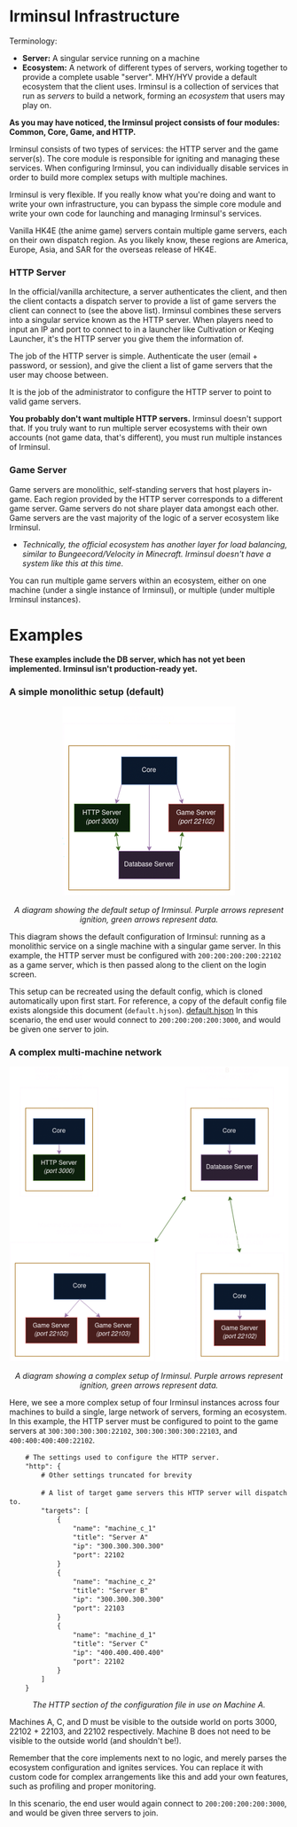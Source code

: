 # Irminsul Infrastructure

Terminology:
- <b>Server:</b> A singular service running on a machine
- <b>Ecosystem:</b> A network of different types of servers, working together to provide a complete usable "server". 
MHY/HYV provide a default ecosystem that the client uses. Irminsul is a collection of services that run as 
<i>servers</i> to build a network, forming an <i>ecosystem</i> that users may play on.


<b>As you may have noticed, the Irminsul project consists of four modules: Common, Core, Game, and HTTP.</b>

Irminsul consists of two types of services: the HTTP server and the game server(s). The core module is responsible for 
igniting and managing these services. When configuring Irminsul, you can individually disable services in order to
build more complex setups with multiple machines.

Irminsul is very flexible. If you really know what you're doing and want to write your own infrastructure, you can 
bypass the simple core module and write your own code for launching and managing Irminsul's services.

Vanilla HK4E (the anime game) servers contain multiple game servers, each on their own dispatch region. As you likely
know, these regions are America, Europe, Asia, and SAR for the overseas release of HK4E.

### HTTP Server

In the official/vanilla architecture, a server authenticates the client, and then the client contacts a dispatch
server to provide a list of game servers the client can connect to (see the above list). Irminsul combines these servers
into a singular service known as the HTTP server. When players need to input an IP and port to connect to in a launcher
like Cultivation or Keqing Launcher, it's the HTTP server you give them the information of.

The job of the HTTP server is simple. Authenticate the user (email + password, or session), and give the client a list 
of game servers that the user may choose between. 

It is the job of the administrator to configure the HTTP server to point to valid game servers.

<b>You probably don't want multiple HTTP servers.</b> Irminsul doesn't support that. If you truly want to run multiple
server ecosystems with their own accounts (not game data, that's different), you must run multiple instances of 
Irminsul.

### Game Server

Game servers are monolithic, self-standing servers that host players in-game. Each region provided by the HTTP server
corresponds to a different game server. Game servers do not share player data amongst each other. Game servers are the 
vast majority of the logic of a server ecosystem like Irminsul.
- <i>Technically, the official ecosystem has another layer for load balancing, similar to Bungeecord/Velocity in 
Minecraft. Irminsul doesn't have a system like this at this time.</i> 

You can run multiple game servers within an ecosystem, either on one machine (under a single instance of Irminsul),
or multiple (under multiple Irminsul instances).

# Examples

<b>These examples include the DB server, which has not yet been implemented. Irminsul isn't production-ready yet.</b>

### A simple monolithic setup (default)

<p align="center">
<img src="img/InfrastructureExample1.png" alt="A diagram showing the default setup of Irminsul">
</p>

<p align="center"><i>A diagram showing the default setup of Irminsul. Purple arrows represent ignition, green arrows 
represent data.</i></p>

This diagram shows the default configuration of Irminsul: running as a monolithic service on a single machine with a 
singular game server. In this example, the HTTP server must be configured with `200:200:200:200:22102` as a game server, 
which is then passed along to the client on the login screen. 

This setup can be recreated using the default config, 
which is cloned automatically upon first start. For reference, a copy of the default config file exists alongside
this document (`default.hjson`).
[default.hjson](default.hjson)
In this scenario, the end user would connect to `200:200:200:200:3000`, and would be given one server to join.

### A complex multi-machine network

<p align="center">
<img src="img/InfrastructureExample2.png" alt="A diagram showing a complex setup of Irminsul">
</p>

<p align="center"><i>A diagram showing a complex setup of Irminsul. Purple arrows represent ignition, green arrows 
represent data.</i></p>

Here, we see a more complex setup of four Irminsul instances across four machines to build a single, large network of 
servers, forming an ecosystem. In this example, the HTTP server must be configured to point to the game servers at
`300:300:300:300:22102`, `300:300:300:300:22103`, and `400:400:400:400:22102`. 

```hjson
    # The settings used to configure the HTTP server.
    "http": {
        # Other settings truncated for brevity

        # A list of target game servers this HTTP server will dispatch to.
        "targets": [
            {
                "name": "machine_c_1"
                "title": "Server A"
                "ip": "300.300.300.300"
                "port": 22102
            }
            {
                "name": "machine_c_2"
                "title": "Server B"
                "ip": "300.300.300.300"
                "port": 22103
            }
            {
                "name": "machine_d_1"
                "title": "Server C"
                "ip": "400.400.400.400"
                "port": 22102
            }
        ]
    }
```
<p align="center"><i>The HTTP section of the configuration file in use on Machine A.</i></p>

Machines A, C, and D must be visible to the outside world on ports 3000, 22102 + 22103, and 22102 respectively. Machine 
B does not need to be visible to the outside world (and shouldn't be!).

Remember that the core implements next to no logic, and merely parses the ecosystem configuration and ignites services. 
You can replace it with custom code for complex arrangements like this and add your own features, such as profiling
and proper monitoring.

In this scenario, the end user would again connect to `200:200:200:200:3000`, and would be given three servers to join.
